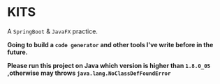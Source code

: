 # KITS

A `SpringBoot` & `JavaFX` practice.

**Going to build a `code generator` and other tools I've write before in the future.**

**Please run this project on Java which version is higher than `1.8.0_05` ,otherwise may throws `java.lang.NoClassDefFoundError`**